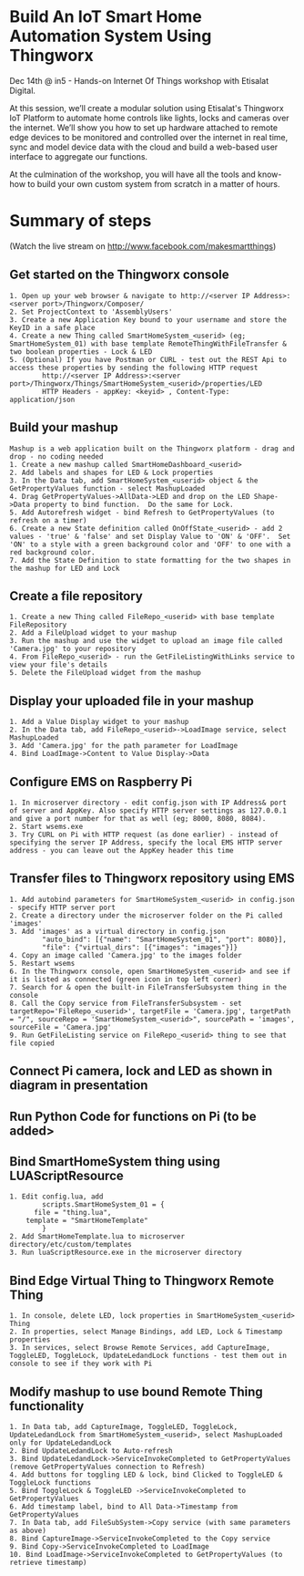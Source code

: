 # Build An IoT Smart Home Automation System Using Thingworx
Dec 14th @ in5 - Hands-on Internet Of Things workshop with Etisalat Digital.  

At this session, we’ll create a modular solution using  Etisalat's Thingworx IoT Platform to automate home controls like lights, locks and cameras over the internet. We’ll show you how to set up hardware attached to remote edge devices to be monitored and controlled over the internet in real time, sync and model device data with the cloud and build a web-based user interface to aggregate our functions.  

At the culmination of the workshop, you will have all the tools and know-how to build your own custom system from scratch in a matter of hours.

# Summary of steps
(Watch the live stream on http://www.facebook.com/makesmartthings)

## Get started on the Thingworx console
	1. Open up your web browser & navigate to http://<server IP Address>:<server port>/Thingworx/Composer/
	2. Set ProjectContext to 'AssemblyUsers'
	3. Create a new Application Key bound to your username and store the KeyID in a safe place
	4. Create a new Thing called SmartHomeSystem_<userid> (eg; SmartHomeSystem_01) with base template RemoteThingWithFileTransfer & two boolean properties - Lock & LED
	5. (Optional) If you have Postman or CURL - test out the REST Api to access these properties by sending the following HTTP request
			http://<server IP Address>:<server port>/Thingworx/Things/SmartHomeSystem_<userid>/properties/LED
			HTTP Headers - appKey: <keyid> , Content-Type: application/json
			
## Build your mashup
	Mashup is a web application built on the Thingworx platform - drag and drop - no coding needed
	1. Create a new mashup called SmartHomeDashboard_<userid>
	2. Add labels and shapes for LED & Lock properties
	3. In the Data tab, add SmartHomeSystem_<userid> object & the GetPropertyValues function - select MashupLoaded
	4. Drag GetPropertyValues->AllData->LED and drop on the LED Shape->Data property to bind function.  Do the same for Lock.
	5. Add Autorefresh widget - bind Refresh to GetPropertyValues (to refresh on a timer)
	6. Create a new State definition called OnOffState_<userid> - add 2 values - 'true' & 'false' and set Display Value to 'ON' & 'OFF'.  Set 'ON' to a style with a green background color and 'OFF' to one with a red background color.
	7. Add the State Definition to state formatting for the two shapes in the mashup for LED and Lock

## Create a file repository
	1. Create a new Thing called FileRepo_<userid> with base template FileRepository
	2. Add a FileUpload widget to your mashup
	3. Run the mashup and use the widget to upload an image file called 'Camera.jpg' to your repository
	4. From FileRepo_<userid> - run the GetFileListingWithLinks service to view your file's details
	5. Delete the FileUpload widget from the mashup

## Display your uploaded file in your mashup
	1. Add a Value Display widget to your mashup
	2. In the Data tab, add FileRepo_<userid>->LoadImage service, select MashupLoaded
	3. Add 'Camera.jpg' for the path parameter for LoadImage
	4. Bind LoadImage->Content to Value Display->Data 

## Configure EMS on Raspberry Pi
	1. In microserver directory - edit config.json with IP Address& port of server and AppKey. Also specify HTTP server settings as 127.0.0.1 and give a port number for that as well (eg; 8000, 8080, 8084).
	2. Start wsems.exe
	3. Try CURL on Pi with HTTP request (as done earlier) - instead of specifying the server IP Address, specify the local EMS HTTP server address - you can leave out the AppKey header this time

## Transfer files to Thingworx repository using EMS
	1. Add autobind parameters for SmartHomeSystem_<userid> in config.json - specify HTTP server port
	2. Create a directory under the microserver folder on the Pi called 'images'
	3. Add 'images' as a virtual directory in config.json
			"auto_bind": [{"name": "SmartHomeSystem_01", "port": 8080}],
			"file": {"virtual_dirs": [{"images": "images"}]}
	4. Copy an image called 'Camera.jpg' to the images folder
	5. Restart wsems
	6. In the Thingworx console, open SmartHomeSystem_<userid> and see if it is listed as connected (green icon in top left corner)
	7. Search for & open the built-in FileTransferSubsystem thing in the console
	8. Call the Copy service from FileTransferSubsystem - set targetRepo='FileRepo_<userid>', targetFile = 'Camera.jpg', targetPath = "/", sourceRepo = 'SmartHomeSystem_<userid>", sourcePath = 'images', sourceFile = 'Camera.jpg'
	9. Run GetFileListing service on FileRepo_<userid> thing to see that file copied

## Connect Pi camera, lock and LED as shown in diagram in presentation
## Run Python Code for functions on Pi (to be added>

## Bind SmartHomeSystem thing using LUAScriptResource
	1. Edit config.lua, add
			scripts.SmartHomeSystem_01 = {
	  	  file = "thing.lua",
  	  	template = "SmartHomeTemplate"
			}
	2. Add SmartHomeTemplate.lua to microserver directory/etc/custom/templates
	3. Run luaScriptResource.exe in the microserver directory
	
## Bind Edge Virtual Thing to Thingworx Remote Thing
	1. In console, delete LED, lock properties in SmartHomeSystem_<userid> Thing
	2. In properties, select Manage Bindings, add LED, Lock & Timestamp properties
	3. In services, select Browse Remote Services, add CaptureImage, ToggleLED, ToggleLock, UpdateLedandLock functions - test them out in console to see if they work with Pi

## Modify mashup to use bound Remote Thing functionality
	1. In Data tab, add CaptureImage, ToggleLED, ToggleLock, UpdateLedandLock from SmartHomeSystem_<userid>, select MashupLoaded only for UpdateLedandLock
	2. Bind UpdateLedandLock to Auto-refresh
	3. Bind UpdateLedandLock->ServiceInvokeCompleted to GetPropertyValues (remove GetPropertyValues connection to Refresh)
	4. Add buttons for toggling LED & lock, bind Clicked to ToggleLED & ToggleLock functions
	5. Bind ToggleLock & ToggleLED ->ServiceInvokeCompleted to GetPropertyValues
	6. Add timestamp label, bind to All Data->Timestamp from GetPropertyValues
	7. In Data tab, add FileSubSystem->Copy service (with same parameters as above)
	8. Bind CaptureImage->ServiceInvokeCompleted to the Copy service
	9. Bind Copy->ServiceInvokeCompleted to LoadImage
	10. Bind LoadImage->ServiceInvokeCompleted to GetPropertyValues (to retrieve timestamp)

